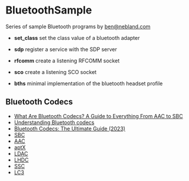 # BluetoothSample

Series of sample Bluetooth programs by <ben@nebland.com>

* **set_class** set the class value of a bluetooth adapter

* **sdp**       register a service with the SDP server

* **rfcomm**    create a listening RFCOMM socket

* **sco**       create a listening SCO socket

* **bths**      minimal implementation of the bluetooth headset profile

## Bluetooth Codecs
* [What Are Bluetooth Codecs? A Guide to Everything From AAC to SBC](https://www.pcmag.com/how-to/what-are-bluetooth-codecs-a-guide-to-everything-from-aac-to-sbc)
* [Understanding Bluetooth codecs](https://www.soundguys.com/understanding-bluetooth-codecs-15352/)
* [Bluetooth Codecs: The Ultimate Guide (2023)](https://headphonesaddict.com/bluetooth-codecs/)
* [SBC](https://en.wikipedia.org/wiki/SBC_(codec))
* [AAC](https://en.wikipedia.org/wiki/Advanced_Audio_Coding)
* [aptX](https://www.aptx.com/)
* [LDAC](https://en.wikipedia.org/wiki/LDAC_(codec))
* [LHDC](https://en.wikipedia.org/wiki/LHDC_(codec))
* [SSC](https://www.samsung.com/in/support/mobile-devices/what-is-scalable-codec/)
* [LC3](https://en.wikipedia.org/wiki/LC3_(codec))
